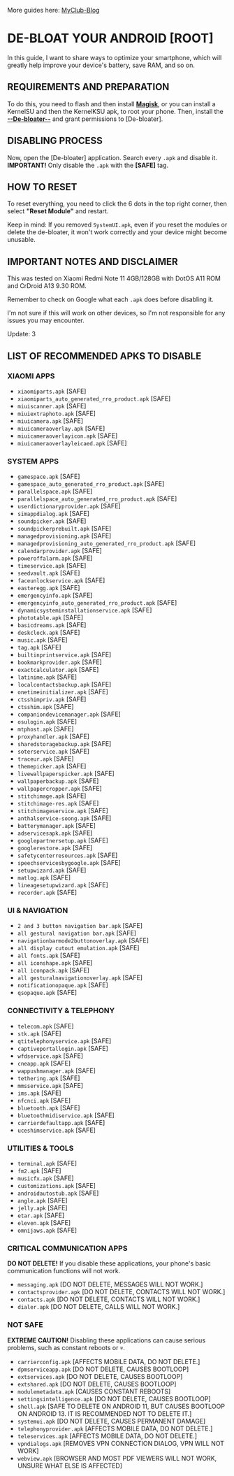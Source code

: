 More guides here: [MyClub-Blog](https://in-myclub.blogspot.com/)

# DE-BLOAT YOUR ANDROID [ROOT]

In this guide, I want to share ways to optimize your smartphone, which will greatly help improve your device's battery, save RAM, and so on.

## REQUIREMENTS AND PREPARATION

To do this, you need to flash and then install [**Magisk**](https://github.com/topjohnwu/Magisk/releases/tag/v29.0), or you can install a KernelSU and then the KernelKSU apk, to root your phone. Then, install the [**--De-bloater--**](https://f-droid.org/es/packages/com.sunilpaulmathew.debloater/) and grant permissions to [De-bloater].

## DISABLING PROCESS

Now, open the [De-bloater] application.
Search every `.apk` and disable it.
**IMPORTANT!** Only disable the `.apk` with the **[SAFE]** tag.

## HOW TO RESET

To reset everything, you need to click the 6 dots in the top right corner, then select **"Reset Module"** and restart.

Keep in mind: If you removed `SystemUI.apk`, even if you reset the modules or delete the de-bloater, it won't work correctly and your device might become unusable.

## IMPORTANT NOTES AND DISCLAIMER

This was tested on Xiaomi Redmi Note 11 4GB/128GB with DotOS A11 ROM and CrDroid A13 9.30 ROM.

Remember to check on Google what each `.apk` does before disabling it.

I'm not sure if this will work on other devices, so I'm not responsible for any issues you may encounter.

Update: 3

## LIST OF RECOMMENDED APKS TO DISABLE

### XIAOMI APPS
* `xiaomiparts.apk` [SAFE]
* `xiaomiparts_auto_generated_rro_product.apk` [SAFE]
* `miuiscanner.apk` [SAFE]
* `miuiextraphoto.apk` [SAFE]
* `miuicamera.apk` [SAFE]
* `miuicameraoverlay.apk` [SAFE]
* `miuicameraoverlayicon.apk` [SAFE]
* `miuicameraoverlayleicaed.apk` [SAFE]

### SYSTEM APPS
* `gamespace.apk` [SAFE]
* `gamespace_auto_generated_rro_product.apk` [SAFE]
* `parallelspace.apk` [SAFE]
* `parallelspace_auto_generated_rro_product.apk` [SAFE]
* `userdictionaryprovider.apk` [SAFE]
* `simappdialog.apk` [SAFE]
* `soundpicker.apk` [SAFE]
* `soundpickerprebuilt.apk` [SAFE]
* `managedprovisioning.apk` [SAFE]
* `managedprovisioning_auto_generated_rro_product.apk` [SAFE]
* `calendarprovider.apk` [SAFE]
* `poweroffalarm.apk` [SAFE]
* `timeservice.apk` [SAFE]
* `seedvault.apk` [SAFE]
* `faceunlockservice.apk` [SAFE]
* `easteregg.apk` [SAFE]
* `emergencyinfo.apk` [SAFE]
* `emergencyinfo_auto_generated_rro_product.apk` [SAFE]
* `dynamicsysteminstallationservice.apk` [SAFE]
* `phototable.apk` [SAFE]
* `basicdreams.apk` [SAFE]
* `deskclock.apk` [SAFE]
* `music.apk` [SAFE]
* `tag.apk` [SAFE]
* `builtinprintservice.apk` [SAFE]
* `bookmarkprovider.apk` [SAFE]
* `exactcalculator.apk` [SAFE]
* `latinime.apk` [SAFE]
* `localcontactsbackup.apk` [SAFE]
* `onetimeinitializer.apk` [SAFE]
* `ctsshimpriv.apk` [SAFE]
* `ctsshim.apk` [SAFE]
* `companiondevicemanager.apk` [SAFE]
* `osulogin.apk` [SAFE]
* `mtphost.apk` [SAFE]
* `proxyhandler.apk` [SAFE]
* `sharedstoragebackup.apk` [SAFE]
* `soterservice.apk` [SAFE]
* `traceur.apk` [SAFE]
* `themepicker.apk` [SAFE]
* `livewallpaperspicker.apk` [SAFE]
* `wallpaperbackup.apk` [SAFE]
* `wallpapercropper.apk` [SAFE]
* `stitchimage.apk` [SAFE]
* `stitchimage-res.apk` [SAFE]
* `stitchimageservice.apk` [SAFE]
* `anthalservice-soong.apk` [SAFE]
* `batterymanager.apk` [SAFE]
* `adservicesapk.apk` [SAFE]
* `googlepartnersetup.apk` [SAFE]
* `googlerestore.apk` [SAFE]
* `safetycenterresources.apk` [SAFE]
* `speechservicesbygoogle.apk` [SAFE]
* `setupwizard.apk` [SAFE]
* `matlog.apk` [SAFE]
* `lineagesetupwizard.apk` [SAFE]
* `recorder.apk` [SAFE]

### UI & NAVIGATION
* `2 and 3 button navigation bar.apk` [SAFE]
* `all gestural navigation bar.apk` [SAFE]
* `navigationbarmode2buttonoverlay.apk` [SAFE]
* `all display cutout emulation.apk` [SAFE]
* `all fonts.apk` [SAFE]
* `all iconshape.apk` [SAFE]
* `all iconpack.apk` [SAFE]
* `all gesturalnavigationoverlay.apk` [SAFE]
* `notificationopaque.apk` [SAFE]
* `qsopaque.apk` [SAFE]

### CONNECTIVITY & TELEPHONY
* `telecom.apk` [SAFE]
* `stk.apk` [SAFE]
* `qtitelephonyservice.apk` [SAFE]
* `captiveportallogin.apk` [SAFE]
* `wfdservice.apk` [SAFE]
* `cneapp.apk` [SAFE]
* `wappushmanager.apk` [SAFE]
* `tethering.apk` [SAFE]
* `mmsservice.apk` [SAFE]
* `ims.apk` [SAFE]
* `nfcnci.apk` [SAFE]
* `bluetooth.apk` [SAFE]
* `bluetoothmidiservice.apk` [SAFE]
* `carrierdefaultapp.apk` [SAFE]
* `uceshimservice.apk` [SAFE]

### UTILITIES & TOOLS
* `terminal.apk` [SAFE]
* `fm2.apk` [SAFE]
* `musicfx.apk` [SAFE]
* `customizations.apk` [SAFE]
* `androidautostub.apk` [SAFE]
* `angle.apk` [SAFE]
* `jelly.apk` [SAFE]
* `etar.apk` [SAFE]
* `eleven.apk` [SAFE]
* `omnijaws.apk` [SAFE]

### CRITICAL COMMUNICATION APPS

**DO NOT DELETE!** If you disable these applications, your phone's basic communication functions will not work.

* `messaging.apk` [DO NOT DELETE, MESSAGES WILL NOT WORK.]
* `contactsprovider.apk` [DO NOT DELETE, CONTACTS WILL NOT WORK.]
* `contacts.apk` [DO NOT DELETE, CONTACTS WILL NOT WORK.]
* `dialer.apk` [DO NOT DELETE, CALLS WILL NOT WORK.]

### NOT SAFE

**EXTREME CAUTION!** Disabling these applications can cause serious problems, such as constant reboots or 💀.

* `carrierconfig.apk` [AFFECTS MOBILE DATA, DO NOT DELETE.]
* `dpmserviceapp.apk` [DO NOT DELETE, CAUSES BOOTLOOP]
* `extservices.apk` [DO NOT DELETE, CAUSES BOOTLOOP]
* `extshared.apk` [DO NOT DELETE, CAUSES BOOTLOOP]
* `modulemetadata.apk` [CAUSES CONSTANT REBOOTS]
* `settingsintelligence.apk` [DO NOT DELETE, CAUSES BOOTLOOP]
* `shell.apk` [SAFE TO DELETE ON ANDROID 11, BUT CAUSES BOOTLOOP ON ANDROID 13. IT IS RECOMMENDED NOT TO DELETE IT.]
* `systemui.apk` [DO NOT DELETE, CAUSES PERMANENT DAMAGE]
* `telephonyprovider.apk` [AFFECTS MOBILE DATA, DO NOT DELETE.]
* `teleservices.apk` [AFFECTS MOBILE DATA, DO NOT DELETE.]
* `vpndialogs.apk` [REMOVES VPN CONNECTION DIALOG, VPN WILL NOT WORK]
* `webview.apk` [BROWSER AND MOST PDF VIEWERS WILL NOT WORK, UNSURE WHAT ELSE IS AFFECTED]
